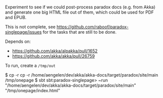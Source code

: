 Experiment to see if we could post-process paradox docs (e.g. from Akka) and
generate one big HTML file out of them, which could be used for PDF and EPUB.

This is not complete, see https://github.com/raboof/paradox-singlepage/issues
for the tasks that are still to be done.

Depends on:
* https://github.com/akka/alpakka/pull/1652
* https://github.com/akka/akka/pull/26759

To run, create a `/tmp/out`

  $ cp -r cp -r /home/aengelen/dev/akka/akka-docs/target/paradox/site/main /tmp/onepage
  $ sbt
  sbt:paradox-singlepage> ~run "/home/aengelen/dev/akka/akka-docs/target/paradox/site/main" "/tmp/onepage/index.html"


